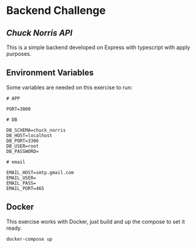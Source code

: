 # Backend Challenge
## _Chuck Norris API_

This is a simple backend developed on Express with typescript with apply purposes.

## Environment Variables

Some variables are needed on this exercise to run:

```
# APP

PORT=3000

# DB

DB_SCHEMA=chuck_norris
DB_HOST=localhost
DB_PORT=3306
DB_USER=root
DB_PASSWORD=

# email

EMAIL_HOST=smtp.gmail.com
EMAIL_USER=
EMAIL_PASS=
EMAIL_PORT=465
```

## Docker

This exercise works with Docker, just build and up the compose to set it ready.

```sh
docker-compose up
```


